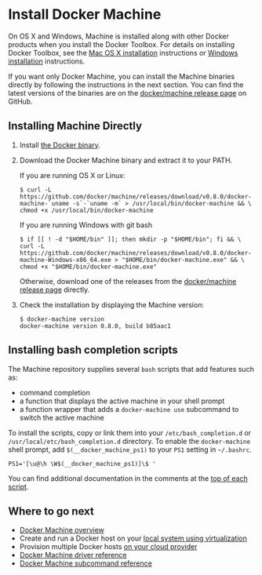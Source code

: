 <!--[metadata]>
+++
title = "Install Machine"
description = "How to install Docker Machine"
keywords = ["machine, orchestration, install, installation, docker, documentation"]
[menu.main]
parent="workw_machine"
weight=-80
+++
<![end-metadata]-->

# Install Docker Machine

On OS X and Windows, Machine is installed along with other Docker products when
you install the Docker Toolbox. For details on installing Docker Toolbox, see
the <a href="https://docs.docker.com/installation/mac/" target="_blank">Mac OS X
installation</a> instructions or <a
href="https://docs.docker.com/installation/windows" target="_blank">Windows
installation</a> instructions.

If you want only Docker Machine, you can install the Machine binaries directly by following the instructions in the next section. You can find the latest versions of the binaries are on the <a href="https://github.com/docker/machine/releases/" target="_blank"> docker/machine release page</a> on GitHub.

## Installing Machine Directly

1.  Install <a href="https://docs.docker.com/installation/"
    target="_blank">the Docker binary</a>.

2.  Download the Docker Machine binary and extract it to your PATH.

    If you are running OS X or Linux:

        $ curl -L https://github.com/docker/machine/releases/download/v0.8.0/docker-machine-`uname -s`-`uname -m` > /usr/local/bin/docker-machine && \
        chmod +x /usr/local/bin/docker-machine

    If you are running Windows with git bash

        $ if [[ ! -d "$HOME/bin" ]]; then mkdir -p "$HOME/bin"; fi && \
        curl -L https://github.com/docker/machine/releases/download/v0.8.0/docker-machine-Windows-x86_64.exe > "$HOME/bin/docker-machine.exe" && \
        chmod +x "$HOME/bin/docker-machine.exe"

    Otherwise, download one of the releases from the <a href="https://github.com/docker/machine/releases/" target="_blank"> docker/machine release page</a> directly.

3.  Check the installation by displaying the Machine version:

        $ docker-machine version
        docker-machine version 0.8.0, build b85aac1

## Installing bash completion scripts

The Machine repository supplies several `bash` scripts that add features such
as:

-   command completion
-   a function that displays the active machine in your shell prompt
-   a function wrapper that adds a `docker-machine use` subcommand to switch the
    active machine

To install the scripts, copy or link them into your `/etc/bash_completion.d` or
`/usr/local/etc/bash_completion.d` directory. To enable the `docker-machine` shell
prompt, add `$(__docker_machine_ps1)` to your `PS1` setting in `~/.bashrc`.

    PS1='[\u@\h \W$(__docker_machine_ps1)]\$ '

You can find additional documentation in the comments at the <a href="https://github.com/docker/machine/tree/master/contrib/completion/bash" target="_blank">top of each script</a>.

## Where to go next

-   [Docker Machine overview](overview.md)
-   Create and run a Docker host on your [local system using virtualization](get-started.md)
-   Provision multiple Docker hosts [on your cloud provider](get-started-cloud.md)
-   <a href="https://docs.docker.com/machine/drivers/" target="_blank">Docker Machine driver reference</a>
-   <a href="https://docs.docker.com/machine/reference/" target="_blank">Docker Machine subcommand reference</a>
